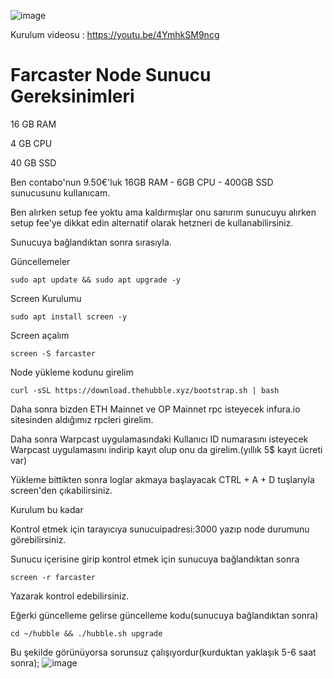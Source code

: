 ![image](https://github.com/DoganSoley/farcaster-node/assets/110679236/0db04e12-cd8d-4738-94b3-1dcf6d0294ff)

Kurulum videosu : https://youtu.be/4YmhkSM9ncg

# Farcaster Node Sunucu Gereksinimleri

16 GB RAM

4 GB CPU

40 GB SSD

Ben contabo'nun 9.50€'luk 16GB RAM - 6GB CPU - 400GB SSD sunucusunu kullanıcam.

Ben alırken setup fee yoktu ama kaldırmışlar onu sanırım sunucuyu alırken setup fee'ye dikkat edin alternatif olarak hetzneri de kullanabilirsiniz.

Sunucuya bağlandıktan sonra sırasıyla.

Güncellemeler

```
sudo apt update && sudo apt upgrade -y 
``` 

Screen Kurulumu

```
sudo apt install screen -y 
```
Screen açalım
```
screen -S farcaster
```
Node yükleme kodunu girelim 

```
curl -sSL https://download.thehubble.xyz/bootstrap.sh | bash
```

Daha sonra bizden ETH Mainnet ve OP Mainnet rpc isteyecek infura.io sitesinden aldığımız rpcleri girelim.

Daha sonra Warpcast uygulamasındaki Kullanıcı ID numarasını isteyecek Warpcast uygulamasını indirip kayıt olup onu da girelim.(yıllık 5$ kayıt ücreti var)

Yükleme bittikten sonra loglar akmaya başlayacak CTRL + A + D tuşlarıyla screen'den çıkabilirsiniz.

Kurulum bu kadar 

Kontrol etmek için tarayıcıya sunucuipadresi:3000 yazıp node durumunu görebilirsiniz.

Sunucu içerisine girip kontrol etmek için sunucuya bağlandıktan sonra 
```
screen -r farcaster
```
Yazarak kontrol edebilirsiniz.

Eğerki güncelleme gelirse güncelleme kodu(sunucuya bağlandıktan sonra)

```
cd ~/hubble && ./hubble.sh upgrade
```

Bu şekilde görünüyorsa sorunsuz çalışıyordur(kurduktan yaklaşık 5-6 saat sonra);
![image](https://github.com/DoganSoley/farcaster-node/assets/110679236/c621f419-f219-40fc-94bc-732293ecc249)

